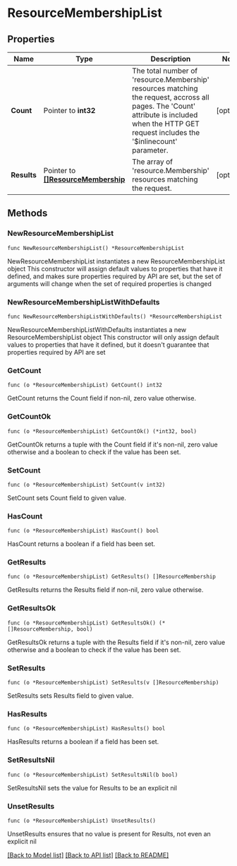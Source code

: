 # ResourceMembershipList

## Properties

Name | Type | Description | Notes
------------ | ------------- | ------------- | -------------
**Count** | Pointer to **int32** | The total number of &#39;resource.Membership&#39; resources matching the request, accross all pages. The &#39;Count&#39; attribute is included when the HTTP GET request includes the &#39;$inlinecount&#39; parameter. | [optional] 
**Results** | Pointer to [**[]ResourceMembership**](ResourceMembership.md) | The array of &#39;resource.Membership&#39; resources matching the request. | [optional] 

## Methods

### NewResourceMembershipList

`func NewResourceMembershipList() *ResourceMembershipList`

NewResourceMembershipList instantiates a new ResourceMembershipList object
This constructor will assign default values to properties that have it defined,
and makes sure properties required by API are set, but the set of arguments
will change when the set of required properties is changed

### NewResourceMembershipListWithDefaults

`func NewResourceMembershipListWithDefaults() *ResourceMembershipList`

NewResourceMembershipListWithDefaults instantiates a new ResourceMembershipList object
This constructor will only assign default values to properties that have it defined,
but it doesn't guarantee that properties required by API are set

### GetCount

`func (o *ResourceMembershipList) GetCount() int32`

GetCount returns the Count field if non-nil, zero value otherwise.

### GetCountOk

`func (o *ResourceMembershipList) GetCountOk() (*int32, bool)`

GetCountOk returns a tuple with the Count field if it's non-nil, zero value otherwise
and a boolean to check if the value has been set.

### SetCount

`func (o *ResourceMembershipList) SetCount(v int32)`

SetCount sets Count field to given value.

### HasCount

`func (o *ResourceMembershipList) HasCount() bool`

HasCount returns a boolean if a field has been set.

### GetResults

`func (o *ResourceMembershipList) GetResults() []ResourceMembership`

GetResults returns the Results field if non-nil, zero value otherwise.

### GetResultsOk

`func (o *ResourceMembershipList) GetResultsOk() (*[]ResourceMembership, bool)`

GetResultsOk returns a tuple with the Results field if it's non-nil, zero value otherwise
and a boolean to check if the value has been set.

### SetResults

`func (o *ResourceMembershipList) SetResults(v []ResourceMembership)`

SetResults sets Results field to given value.

### HasResults

`func (o *ResourceMembershipList) HasResults() bool`

HasResults returns a boolean if a field has been set.

### SetResultsNil

`func (o *ResourceMembershipList) SetResultsNil(b bool)`

 SetResultsNil sets the value for Results to be an explicit nil

### UnsetResults
`func (o *ResourceMembershipList) UnsetResults()`

UnsetResults ensures that no value is present for Results, not even an explicit nil

[[Back to Model list]](../README.md#documentation-for-models) [[Back to API list]](../README.md#documentation-for-api-endpoints) [[Back to README]](../README.md)


